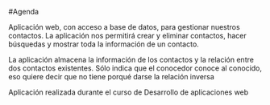#Agenda

Aplicación web, con acceso a base de datos, para gestionar nuestros contactos. La aplicación nos permitirá crear y eliminar contactos, hacer búsquedas y mostrar toda la información de un contacto.

La aplicación almacena la información de los contactos y la relación entre dos contactos existentes. Sólo indica que el conocedor conoce al conocido, eso quiere decir que no tiene porqué darse la relación inversa


Aplicación realizada durante el curso de Desarrollo de aplicaciones web